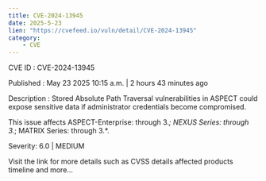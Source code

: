 ```yaml
---
title: CVE-2024-13945
date: 2025-5-23
lien: "https://cvefeed.io/vuln/detail/CVE-2024-13945"
category:
    - CVE
---
```


CVE ID : CVE-2024-13945

Published :  May 23
2025
10:15 a.m. | 2 hours
43 minutes ago

Description : Stored Absolute Path Traversal vulnerabilities in ASPECT could expose sensitive data 
if administrator credentials become compromised.

This issue affects ASPECT-Enterprise: through 3.*; NEXUS Series: through 3.*; MATRIX Series: through 3.*.

Severity: 6.0 | MEDIUM

Visit the link for more details
such as CVSS details
affected products
timeline
and more...
